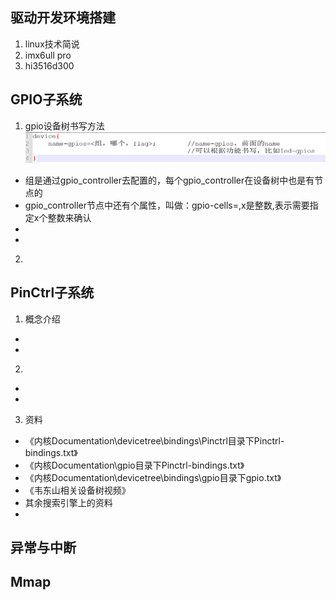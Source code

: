 ## 驱动开发环境搭建
1. linux技术简说
2. imx6ull pro
3. hi3516d300

## GPIO子系统
1. gpio设备树书写方法  
![dts_gpio](./dts_gpio.png)  
* 组是通过gpio_controller去配置的，每个gpio_controller在设备树中也是有节点的
* gpio_controller节点中还有个属性，叫做：gpio-cells=<x>,x是整数,表示需要指定x个整数来确认
* 
* 

2. 

## PinCtrl子系统
1. 概念介绍
*  
* 
2.
* 
* 

3. 资料
* 《内核Documentation\devicetree\bindings\Pinctrl目录下Pinctrl-bindings.txt》
* 《内核Documentation\gpio目录下Pinctrl-bindings.txt》
* 《内核Documentation\devicetree\bindings\gpio目录下gpio.txt》
* 《韦东山相关设备树视频》
* 其余搜索引擎上的资料
* 

## 异常与中断

## Mmap